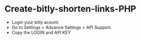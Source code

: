 # Create-bitly-shorten-links-PHP

- Login your bitly acount. 
- Go to Settings > Advance Settings > API Support. 
- Copy the LOGIN and API KEY
